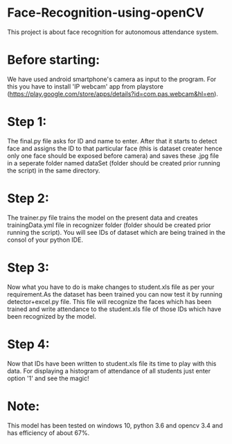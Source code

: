 # Face-Recognition-using-openCV

This project is about face recognition for autonomous attendance system.

# Before starting:
We have used android smartphone's camera as input to the program. For this you have to install 'IP webcam' app from playstore (https://play.google.com/store/apps/details?id=com.pas.webcam&hl=en).

# Step 1:
The final.py file asks for ID and name to enter. After that it starts to detect face and assigns the ID to that particular face (this is dataset creater hence only one face should be exposed before camera) and saves these .jpg file in a seperate folder named dataSet (folder should be created prior running the script) in the same directory.

# Step 2:
The trainer.py file trains the model on the present data and creates trainingData.yml file in recognizer folder (folder should be created prior running the script). You will see IDs of dataset which are being trained in the consol of your python IDE.

# Step 3:
Now what you have to do is make changes to student.xls file as per your requirement.As the dataset has been trained you can now test it by running detector+excel.py file. This file will recognize the faces which has been trained and write attendance to the student.xls file of those IDs which have been recognized by the model.

# Step 4:
Now that IDs have been written to student.xls file its time to play with this data. For displaying a histogram of attendance of all students just enter option '1' and see the magic!

# Note:
This model has been tested on windows 10, python 3.6 and opencv 3.4 and has efficiency of about 67%.
